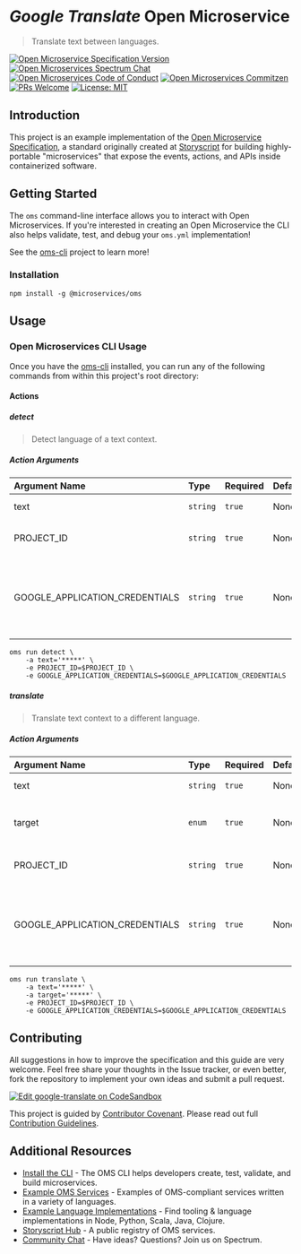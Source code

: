 # _Google Translate_ Open Microservice

> Translate text between languages.

[![Open Microservice Specification Version](https://img.shields.io/badge/Open%20Microservice-1.0-477bf3.svg)](https://openmicroservices.org) [![Open Microservices Spectrum Chat](https://withspectrum.github.io/badge/badge.svg)](https://spectrum.chat/open-microservices) [![Open Microservices Code of Conduct](https://img.shields.io/badge/Contributor%20Covenant-v1.4%20adopted-ff69b4.svg)](https://github.com/oms-services/.github/blob/master/CODE_OF_CONDUCT.md) [![Open Microservices Commitzen](https://img.shields.io/badge/commitizen-friendly-brightgreen.svg)](http://commitizen.github.io/cz-cli/) [![PRs Welcome](https://img.shields.io/badge/PRs-welcome-brightgreen.svg)](http://makeapullrequest.com) 
[![License: MIT](https://img.shields.io/badge/License-MIT-blue.svg)](https://opensource.org/licenses/MIT)

## Introduction

This project is an example implementation of the [Open Microservice Specification](https://openmicroservices.org), a standard originally created at [Storyscript](https://storyscript.io) for building highly-portable "microservices" that expose the events, actions, and APIs inside containerized software.

## Getting Started

The `oms` command-line interface allows you to interact with Open Microservices. If you're interested in creating an Open Microservice the CLI also helps validate, test, and debug your `oms.yml` implementation!

See the [oms-cli](https://github.com/microservices/oms) project to learn more!

### Installation

```
npm install -g @microservices/oms
```

## Usage

### Open Microservices CLI Usage

Once you have the [oms-cli](https://github.com/microservices/oms) installed, you can run any of the following commands from within this project's root directory:

#### Actions

##### detect

> Detect language of a text context.
##### Action Arguments

| Argument Name | Type | Required | Default | Description |
|:------------- |:---- |:-------- |:--------|:----------- |
| text | `string` | `true` | None | The text to examine. |
| PROJECT_ID | `string` | `true` | None | A Google Cloud "Project ID" |
| GOOGLE_APPLICATION_CREDENTIALS | `string` | `true` | None | Base64 encoded contents of a Google Cloud Credentials JSON |

``` shell
oms run detect \ 
    -a text='*****' \ 
    -e PROJECT_ID=$PROJECT_ID \ 
    -e GOOGLE_APPLICATION_CREDENTIALS=$GOOGLE_APPLICATION_CREDENTIALS
```

##### translate

> Translate text context to a different language.
##### Action Arguments

| Argument Name | Type | Required | Default | Description |
|:------------- |:---- |:-------- |:--------|:----------- |
| text | `string` | `true` | None | The text to translate. |
| target | `enum` | `true` | None | The language to translate into. |
| PROJECT_ID | `string` | `true` | None | A Google Cloud "Project ID" |
| GOOGLE_APPLICATION_CREDENTIALS | `string` | `true` | None | Base64 encoded contents of a Google Cloud Credentials JSON |

``` shell
oms run translate \ 
    -a text='*****' \ 
    -a target='*****' \ 
    -e PROJECT_ID=$PROJECT_ID \ 
    -e GOOGLE_APPLICATION_CREDENTIALS=$GOOGLE_APPLICATION_CREDENTIALS
```

## Contributing

All suggestions in how to improve the specification and this guide are very welcome. Feel free share your thoughts in the Issue tracker, or even better, fork the repository to implement your own ideas and submit a pull request.

[![Edit google-translate on CodeSandbox](https://codesandbox.io/static/img/play-codesandbox.svg)](https://codesandbox.io/s/github/oms-services/google-translate)

This project is guided by [Contributor Covenant](https://github.com/oms-services/.github/blob/master/CODE_OF_CONDUCT.md). Please read out full [Contribution Guidelines](https://github.com/oms-services/.github/blob/master/CONTRIBUTING.md).

## Additional Resources

* [Install the CLI](https://github.com/microservices/oms) - The OMS CLI helps developers create, test, validate, and build microservices.
* [Example OMS Services](https://github.com/oms-services) - Examples of OMS-compliant services written in a variety of languages.
* [Example Language Implementations](https://github.com/microservices) - Find tooling & language implementations in Node, Python, Scala, Java, Clojure.
* [Storyscript Hub](https://hub.storyscript.io) - A public registry of OMS services.
* [Community Chat](https://spectrum.chat/open-microservices) - Have ideas? Questions? Join us on Spectrum.
